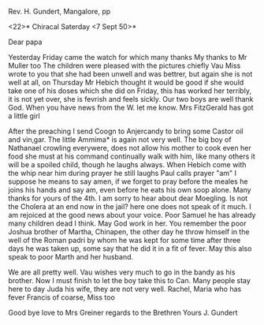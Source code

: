Rev. H. Gundert, Mangalore, pp

<22>* Chiracal Saterday <7 Sept 50>*

Dear papa

Yesterday Friday came the watch for which many thanks My thanks to Mr Muller too The children were pleased with the pictures chiefly Vau 
Miss wrote to you that she had been unwell and was bettrer, but again she is not well at all, on Thursday Mr Hebich thought it would be good if she would take one of his doses which she did on Friday, this has worked her terribly, it is not yet over, she is fevrish and feels sickly. Our two boys are well thank God. When you have news from the W. let me know. Mrs FitzGerald has got a little girl

After the preaching I send Coogn to Anjercandy to bring some Castor oil and vin‚gar. The little Ammima* is again not very well. The big boy of Nathanael crowling everywere, does not allow his mother to cook even her food she must at his command continually walk with him, like many others it will be a spoiled child, though he laughs always. When Hebich come with the whip near him during prayer he still laughs Paul calls prayer "am" I suppose he means to say amen, if we forget to pray before the meales he joins his hands and say am, even before he eats his own soop alone. Many thanks for yours of the 4th. I am sorry to hear about dear Moegling. Is not the Cholera at an end now in the jail? here one does not speak of it much. I am rejoiced at the good news about your voice. Poor Samuel he has already many children dead I think. May God work in her. You remember the poor Joshua brother of Martha, Chinapen, the other day he throw himself in the well of the Roman padri by whom he was kept for some time after three days he was taken up, some say that he did it in a fit of fever. May this also speak to poor Marth and her husband.

We are all pretty well. Vau wishes very much to go in the bandy as his brother. Now I must finish to let the boy take this to Can. Many people stay here to day Juda his wife, they are not very well. Rachel, Maria who has fever Francis of coarse, Miss too

Good bye love to Mrs Greiner regards to the Brethren
 Yours J. Gundert

